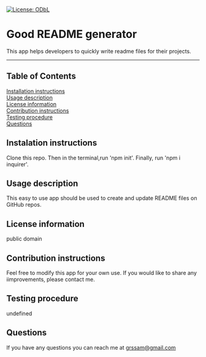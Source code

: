 [![License: ODbL](https://img.shields.io/badge/License-PDDL-brightgreen.svg)](https://opendatacommons.org/licenses/pddl/)
  # Good README generator
  This app helps developers to quickly write readme files for their projects.
  ***
  ## Table of Contents
  [Installation instructions](#instalation-instructions)  
  [Usage description](#usage-description)  
  [License information](#license-information)  
  [Contribution instructions](#contribution-instructions)  
  [Testing procedure](#testing-procedure)  
  [Questions](#questions)  
  ## Instalation instructions
  Clone this repo.  Then in the terminal,run 'npm init'. Finally, run 'npm i inquirer'.    
  ## Usage description
  This easy to use app should be used to create and update README files on GitHub repos.  
  ## License information
  public domain   
  ## Contribution instructions
  Feel free to modify this app for your own use.  If you would like to share any iimprovements, please contact me.  
  ## Testing procedure
  undefined  
  ## Questions  
  If you have any questions you can reach me at grssam@gmail.com 

